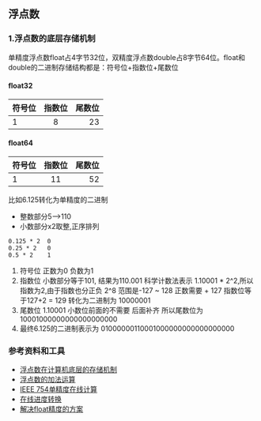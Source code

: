 ## 浮点数

### 1.浮点数的底层存储机制
单精度浮点数float占4字节32位，双精度浮点数double占8字节64位。float和double的二进制存储结构都是：符号位+指数位+尾数位

#### float32
符号位|指数位|尾数位
---|:--:|---:
1|8|23

#### float64
符号位|指数位|尾数位
---|:--:|---:
1|11|52


比如6.125转化为单精度的二进制
+ 整数部分5-->110
+ 小数部分x2取整,正序排列 
```
0.125 * 2  0
0.25 * 2   0
0.5 * 2    1
```

1. 符号位 正数为0 负数为1
2. 指数位 小数部分等于101, 结果为110.001 科学计数法表示 1.10001 * 2^2,所以指数为2,由于指数也分正负 2^8 范围是-127 ~ 128 正数需要 + 127  指数位等于127+2 = 129 转化为二进制为 10000001 
3. 尾数位 1.10001 小数位前面的不需要 后面补齐 所以尾数位为 10001000000000000000000
4. 最终6.125的二进制表示为 01000000110001000000000000000000


### 参考资料和工具
+ [浮点数在计算机底层的存储机制](https://blog.csdn.net/qq_36414647/article/details/98372398)
+ [浮点数的加法运算](https://blog.csdn.net/m0_37972557/article/details/84594879)
+ [IEEE 754单精度在线计算](http://www.styb.cn/cms/ieee_754.php)
+ [在线进度转换](https://tool.lu/hexconvert/)
+ [解决float精度的方案](https://draveness.me/whys-the-design-decimal-and-rational/)
